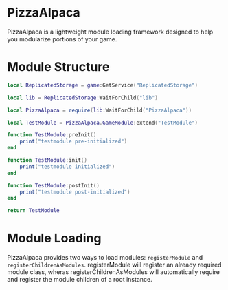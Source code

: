 # PizzaAlpaca

PizzaAlpaca is a lightweight module loading framework designed to help you modularize portions of your game.

# Module Structure

```lua
local ReplicatedStorage = game:GetService("ReplicatedStorage")

local lib = ReplicatedStorage:WaitForChild("lib")

local PizzaAlpaca = require(lib:WaitForChild("PizzaAlpaca"))

local TestModule = PizzaAlpaca.GameModule:extend("TestModule")

function TestModule:preInit()
    print("testmodule pre-initialized")
end

function TestModule:init()
    print("testmodule initialized")
end

function TestModule:postInit()
    print("testmodule post-initialized")
end

return TestModule
```

# Module Loading

PizzaAlpaca provides two ways to load modules: `registerModule` and `registerChildrenAsModules`. registerModule will register an already required module class, wheras registerChildrenAsModules will automatically require and register the module children of a root instance.
